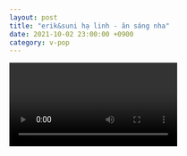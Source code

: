 ```yaml
---
layout: post
title: "erik&suni hạ linh - ăn sáng nha"
date: 2021-10-02 23:00:00 +0900
category: v-pop
---
```


<div class="video-container">
    <video id="player" class="video-js vjs-default-skin vjs-big-play-centered" data-json="/public/json/v-pop/erik&suni hạ linh - ăn sáng nha.json"></video>
</div>

```
```